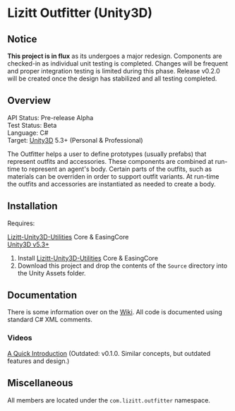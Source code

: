 # Lizitt Outfitter (Unity3D)

## Notice

**This project is in flux** as its undergoes a major redesign.  Components are checked-in as individual unit testing is completed. Changes will be frequent and proper integration testing is limited during this phase. Release v0.2.0 will be created once the design has stabilized and all testing completed.

## Overview

API Status: Pre-release Alpha  
Test Status: Beta  
Language: C#  
Target: [Unity3D](http://unity3d.com/unity) 5.3+ (Personal & Professional)

The Outfitter helps a user to define prototypes (usually prefabs) that represent outfits and accessories.  These components are combined at run-time to represent an agent's body.  Certain parts of the outfits, such as materials can be overriden in order to support outfit variants.  At run-time the outfits and accessories are instantiated as needed to create a body.

## Installation

Requires:

[Lizitt-Unity3D-Utilities](https://github.com/stevefsp/Lizitt-Unity3D-Utilities) Core & EasingCore  
[Unity3D v5.3+](http://unity3d.com/)

1. Install [Lizitt-Unity3D-Utilities](https://github.com/stevefsp/Lizitt-Unity3D-Utilities) Core & EasingCore
2. Download this project and drop the contents of the `Source` directory into the Unity Assets folder.

## Documentation

There is some information over on the [Wiki](https://github.com/stevefsp/Lizitt-Unity3D-Outfitter/wiki).  All code is documented using standard C# XML comments.

### Videos

[A Quick Introduction](https://vimeo.com/128934977)  (Outdated: v0.1.0.  Similar concepts, but outdated features and design.)

## Miscellaneous

All members are located under the `com.lizitt.outfitter` namespace.